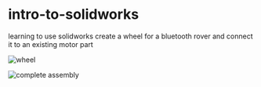 # intro-to-solidworks
learning to use solidworks
create a wheel for a bluetooth rover and connect it to an existing motor part

![wheel](https://drive.google.com/open?id=1JakgVwc4KH8bXf8KRzesjivmkPOGWTtx)

![complete assembly](https://drive.google.com/file/d/16t7VmdHAZDvHhw0RysmUjNC-HmwuDqgA/view?usp=sharing)

